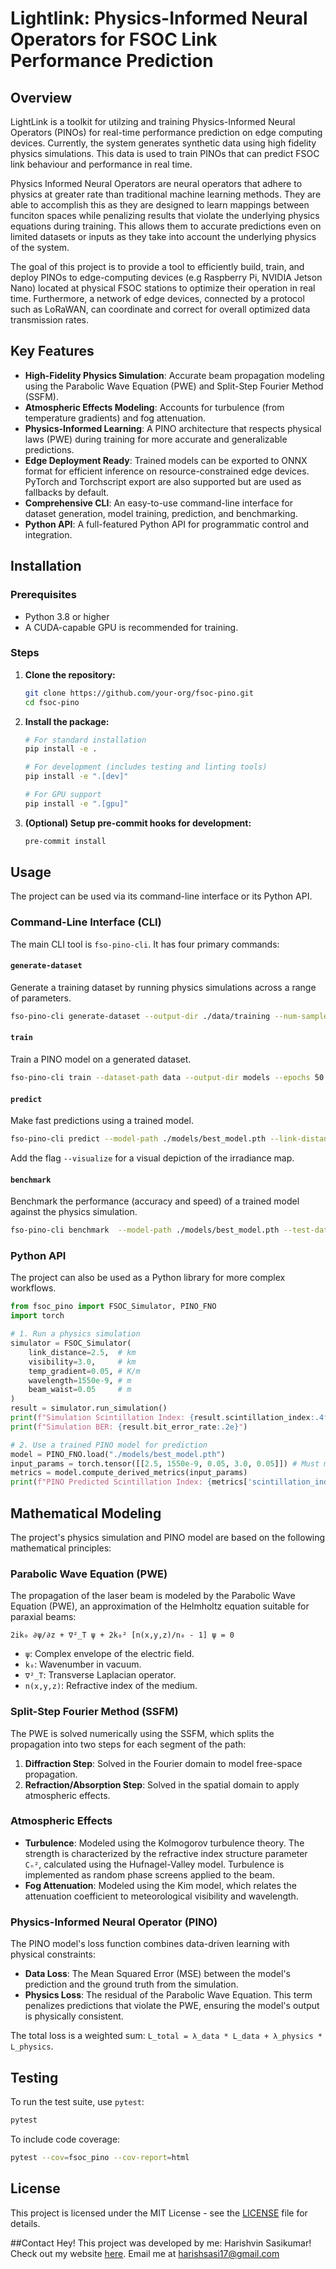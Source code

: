 # Lightlink: Physics-Informed Neural Operators for FSOC Link Performance Prediction

## Overview

LightLink is a toolkit for utilzing and training Physics-Informed Neural Operators (PINOs) for real-time performance prediction on edge computing devices. Currently, the system generates synthetic data using high fidelity physics simulations. This data is used to train PINOs that can predict FSOC link behaviour and performance in real time.

Physics Informed Neural Operators are neural operators that adhere to physics at greater rate than traditional machine learning methods. They are able to accomplish this as they are designed to learn mappings between funciton spaces while penalizing results that violate the underlying physics equations during training. This allows them to accurate predictions even on limited datasets or inputs as they take into account the underlying physics of the system.

The goal of this project is to provide a tool to efficiently build, train, and deploy PINOs to edge-computing devices (e.g Raspberry Pi, NVIDIA Jetson Nano) located at physical FSOC stations to optimize their operation in real time. Furthermore, a network of edge devices, connected by a protocol such as LoRaWAN, can coordinate and correct for overall optimized data transmission rates. 

## Key Features

- **High-Fidelity Physics Simulation**: Accurate beam propagation modeling using the Parabolic Wave Equation (PWE) and Split-Step Fourier Method (SSFM).
- **Atmospheric Effects Modeling**: Accounts for turbulence (from temperature gradients) and fog attenuation.
- **Physics-Informed Learning**: A PINO architecture that respects physical laws (PWE) during training for more accurate and generalizable predictions.
- **Edge Deployment Ready**: Trained models can be exported to ONNX format for efficient inference on resource-constrained edge devices. PyTorch and Torchscript export are also supported but are used as fallbacks by default.
- **Comprehensive CLI**: An easy-to-use command-line interface for dataset generation, model training, prediction, and benchmarking.
- **Python API**: A full-featured Python API for programmatic control and integration.

## Installation

### Prerequisites
- Python 3.8 or higher
- A CUDA-capable GPU is recommended for training.

### Steps
1.  **Clone the repository:**
    ```bash
    git clone https://github.com/your-org/fsoc-pino.git
    cd fsoc-pino
    ```
2.  **Install the package:**
    ```bash
    # For standard installation
    pip install -e .

    # For development (includes testing and linting tools)
    pip install -e ".[dev]"

    # For GPU support
    pip install -e ".[gpu]"
    ```
3.  **(Optional) Setup pre-commit hooks for development:**
    ```bash
    pre-commit install
    ```

## Usage

The project can be used via its command-line interface or its Python API.

### Command-Line Interface (CLI)

The main CLI tool is `fso-pino-cli`. It has four primary commands:

#### `generate-dataset`
Generate a training dataset by running physics simulations across a range of parameters.
```bash
fso-pino-cli generate-dataset --output-dir ./data/training --num-samples 100 --grid-size 64 --link-distance-range 1.0 5.0 --visibility-range 0.5 10.0 --temp-gradient-range 0.01 0.2 --beam-waist-range 0.02 0.10 --wavelength-range 850e-9 1550e-9 --parallel-jobs 4

```

#### `train`
Train a PINO model on a generated dataset.
```bash
fso-pino-cli train --dataset-path data --output-dir models --epochs 50 --learning-rate 1e-3 --physics-loss-weight 0.1
```

#### `predict`
Make fast predictions using a trained model.
```bash
fso-pino-cli predict --model-path ./models/best_model.pth --link-distance 2.5 --visibility 3.0 --temp-gradient 0.05 --beam-waist 0.05 --wavelength 1550e-9 --pressure-hpa 1013.25 --temperature-celsius 15.0 --humidity 0.5 --altitude-tx-m 10.0 --altitude-rx-m 10.0 --compute-metrics
```
Add the flag `--visualize` for a visual depiction of the irradiance map.

#### `benchmark`
Benchmark the performance (accuracy and speed) of a trained model against the physics simulation.
```bash
fso-pino-cli benchmark  --model-path ./models/best_model.pth --test-dataset ./data/test --output-dir ./benchmarks
```

### Python API

The project can also be used as a Python library for more complex workflows.

```python
from fsoc_pino import FSOC_Simulator, PINO_FNO
import torch

# 1. Run a physics simulation
simulator = FSOC_Simulator(
    link_distance=2.5,  # km
    visibility=3.0,     # km
    temp_gradient=0.05, # K/m
    wavelength=1550e-9, # m
    beam_waist=0.05     # m
)
result = simulator.run_simulation()
print(f"Simulation Scintillation Index: {result.scintillation_index:.4f}")
print(f"Simulation BER: {result.bit_error_rate:.2e}")

# 2. Use a trained PINO model for prediction
model = PINO_FNO.load("./models/best_model.pth")
input_params = torch.tensor([[2.5, 1550e-9, 0.05, 3.0, 0.05]]) # Must match training order
metrics = model.compute_derived_metrics(input_params)
print(f"PINO Predicted Scintillation Index: {metrics['scintillation_index'].item():.4f}")
```

## Mathematical Modeling

The project's physics simulation and PINO model are based on the following mathematical principles:

### Parabolic Wave Equation (PWE)
The propagation of the laser beam is modeled by the Parabolic Wave Equation (PWE), an approximation of the Helmholtz equation suitable for paraxial beams:
```
2ik₀ ∂ψ/∂z + ∇²_T ψ + 2k₀² [n(x,y,z)/n₀ - 1] ψ = 0
```
- `ψ`: Complex envelope of the electric field.
- `k₀`: Wavenumber in vacuum.
- `∇²_T`: Transverse Laplacian operator.
- `n(x,y,z)`: Refractive index of the medium.

### Split-Step Fourier Method (SSFM)
The PWE is solved numerically using the SSFM, which splits the propagation into two steps for each segment of the path:
1.  **Diffraction Step**: Solved in the Fourier domain to model free-space propagation.
2.  **Refraction/Absorption Step**: Solved in the spatial domain to apply atmospheric effects.

### Atmospheric Effects
- **Turbulence**: Modeled using the Kolmogorov turbulence theory. The strength is characterized by the refractive index structure parameter `Cₙ²`, calculated using the Hufnagel-Valley model. Turbulence is implemented as random phase screens applied to the beam.
- **Fog Attenuation**: Modeled using the Kim model, which relates the attenuation coefficient to meteorological visibility and wavelength.

### Physics-Informed Neural Operator (PINO)
The PINO model's loss function combines data-driven learning with physical constraints:
- **Data Loss**: The Mean Squared Error (MSE) between the model's prediction and the ground truth from the simulation.
- **Physics Loss**: The residual of the Parabolic Wave Equation. This term penalizes predictions that violate the PWE, ensuring the model's output is physically consistent.

The total loss is a weighted sum: `L_total = λ_data * L_data + λ_physics * L_physics`.

## Testing

To run the test suite, use `pytest`:
```bash
pytest
```
To include code coverage:
```bash
pytest --cov=fsoc_pino --cov-report=html
```

## License
This project is licensed under the MIT License - see the [LICENSE](LICENSE) file for details.

##Contact
Hey! This project was developed by me: Harishvin Sasikumar! Check out my website [here](https://harishvin.framer.website).
Email me at [harishsasi17@gmail.com](mailto:harishsasi17@gmail.com)
